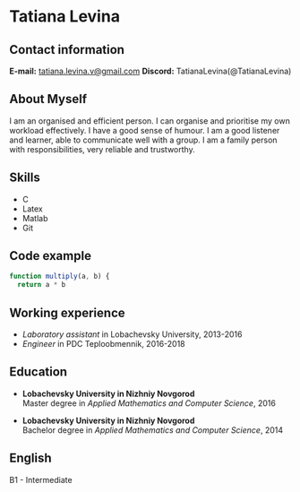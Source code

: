 # **Tatiana Levina**

## **Contact information**
**E-mail:** tatiana.levina.v@gmail.com
**Discord:**  TatianaLevina(@TatianaLevina)

## **About Myself**
I am an organised and efficient person. 
I can organise and prioritise my own workload effectively.
I have a good sense of humour.
I am a good listener and learner, able to communicate well with a group.
I am a family person with responsibilities, very reliable and trustworthy.

## **Skills**
* C
* Latex
* Matlab
* Git
## **Code example**
```javascript
function multiply(a, b) {
  return a * b
```
## **Working experience**
* *Laboratory assistant* in Lobachevsky University, 2013-2016
* *Engineer* in PDC Teploobmennik, 2016-2018
## **Education**
* **Lobachevsky University in Nizhniy Novgorod**  
Master degree in *Applied Mathematics and Computer Science*, 2016

* **Lobachevsky University in Nizhniy Novgorod**  
Bachelor degree in *Applied Mathematics and Computer Science*, 2014
## **English**
B1 - Intermediate